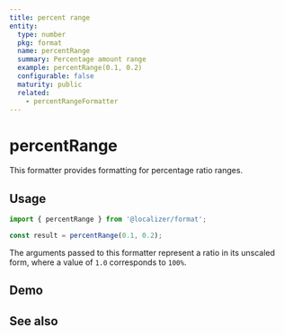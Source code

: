 ```yaml
---
title: percent range
entity:
  type: number
  pkg: format
  name: percentRange
  summary: Percentage amount range
  example: percentRange(0.1, 0.2)
  configurable: false
  maturity: public
  related:
    - percentRangeFormatter
---
```


# percentRange <Package name="format"/>

This formatter provides formatting for percentage ratio ranges.

## Usage

```typescript twoslash
import { percentRange } from '@localizer/format';

const result = percentRange(0.1, 0.2);
```

The arguments passed to this formatter represent a ratio in its unscaled form, where a value of `1.0` corresponds to `100%`.

## Demo

<script setup>
  import { ref } from 'vue';
  import { NFormItem } from 'naive-ui/es/form';
  import { NInputNumber } from 'naive-ui/es/input-number';

  const start = ref(0.1);
  const end = ref(0.2);
</script>

<EntityDemo :args="[start, end]">
  <NFormItem label="Range start">
    <NInputNumber clearable v-model:value="start" :step="0.01" />
  </NFormItem>
  <NFormItem label="Range end">
    <NInputNumber clearable v-model:value="end"  :step="0.01" />
  </NFormItem>
</EntityDemo>

## See also

<Entities />
